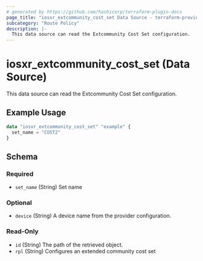 ```yaml
---
# generated by https://github.com/hashicorp/terraform-plugin-docs
page_title: "iosxr_extcommunity_cost_set Data Source - terraform-provider-iosxr"
subcategory: "Route Policy"
description: |-
  This data source can read the Extcommunity Cost Set configuration.
---
```


# iosxr_extcommunity_cost_set (Data Source)

This data source can read the Extcommunity Cost Set configuration.

## Example Usage

```terraform
data "iosxr_extcommunity_cost_set" "example" {
  set_name = "COST2"
}
```

<!-- schema generated by tfplugindocs -->
## Schema

### Required

- `set_name` (String) Set name

### Optional

- `device` (String) A device name from the provider configuration.

### Read-Only

- `id` (String) The path of the retrieved object.
- `rpl` (String) Configures an extended community cost set
